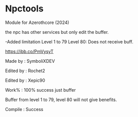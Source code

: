 # Npctools

Module for Azerothcore (2024)

the npc has other services but only edit the buffer.

-Added limitation Level 1 to 79
Level 80: Does not receive buff.


https://ibb.co/PmVysyT

Made by : SymboliXDEV

Edited by : Rochet2

Edited by : Xepic90

Work% : 100% success just buffer

Buffer from level 1 to 79, level 80 will not give benefits.

Compile : Success
